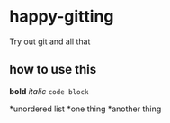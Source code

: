 # happy-gitting
Try out git and all that

## how to use this

**bold**
_italic_
`code block`

*unordered list
*one thing
*another thing